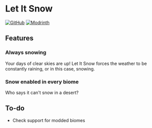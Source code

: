 # Let It Snow
[![GitHub](https://img.shields.io/github/downloads/archiebaldry/letitsnow/total?label=GitHub&style=plastic)](https://github.com/archiebaldry/letitsnow)
[![Modrinth](https://img.shields.io/modrinth/dt/letitsnow?label=Modrinth&style=plastic)](https://modrinth.com/mod/letitsnow)
## Features
### Always snowing
Your days of clear skies are up! Let It Snow forces the weather to be constantly raining, or in this case, snowing.
### Snow enabled in every biome
Who says it can't snow in a desert?
## To-do
- Check support for modded biomes
